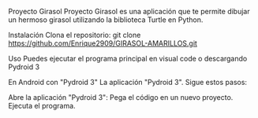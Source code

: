 Proyecto Girasol
Proyecto Girasol es una aplicación que te permite dibujar un hermoso girasol utilizando la biblioteca Turtle en Python.

Instalación
Clona el repositorio:
git clone https://github.com/Enrique2909/GIRASOL-AMARILLOS.git

Uso
Puedes ejecutar el programa principal en visual code o descargando Pydroid 3

En Android con "Pydroid 3"
La aplicación "Pydroid 3". Sigue estos pasos:

Abre la aplicación "Pydroid 3":
Pega el código en un nuevo proyecto.
Ejecuta el programa.
